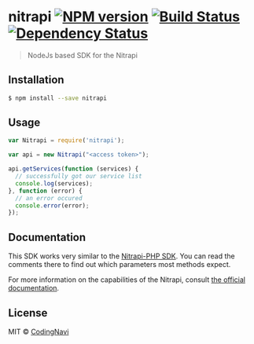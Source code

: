 # nitrapi [![NPM version][npm-image]][npm-url] [![Build Status][travis-image]][travis-url] [![Dependency Status][daviddm-image]][daviddm-url]
> NodeJs based SDK for the Nitrapi

## Installation

```sh
$ npm install --save nitrapi
```

## Usage

```js
var Nitrapi = require('nitrapi');

var api = new Nitrapi("<access token>");

api.getServices(function (services) {
  // successfully got our service list
  console.log(services);
}, function (error) {
  // an error occured
  console.error(error);
});
```

## Documentation

This SDK works very similar to the [Nitrapi-PHP SDK](https://github.com/nitrado/Nitrapi-PHP). You can read the comments there to find out which parameters most methods expect.

For more information on the capabilities of the Nitrapi, consult [the official documentation](https://nitrado.github.io/Nitrapi/).

## License

MIT © [CodingNavi](https://codingnavi.github.io)


[npm-image]: https://badge.fury.io/js/nitrapi.svg
[npm-url]: https://npmjs.org/package/nitrapi
[travis-image]: https://travis-ci.org/codingnavi/nitrapi-node.svg?branch=master
[travis-url]: https://travis-ci.org/codingnavi/nitrapi-node
[daviddm-image]: https://david-dm.org/codingnavi/nitrapi-node.svg?theme=shields.io
[daviddm-url]: https://david-dm.org/codingnavi/nitrapi-node
